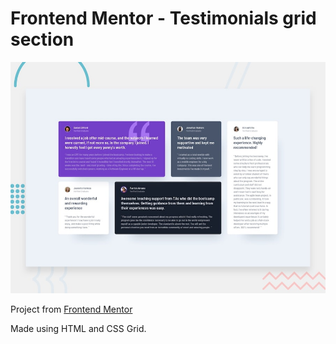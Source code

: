# Frontend Mentor - Testimonials grid section

![Design preview for the Testimonials grid section coding challenge](./design/desktop-preview.jpg)

Project from [Frontend Mentor](https://www.frontendmentor.io) 

Made using HTML and CSS Grid.
